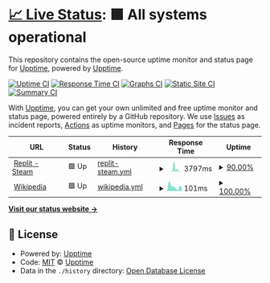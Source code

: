 # [📈 Live Status](https://demo.upptime.js.org): <!--live status--> **🟩 All systems operational**

This repository contains the open-source uptime monitor and status page for [Upptime](https://upptime.js.org), powered by [Upptime](https://github.com/upptime/upptime).

[![Uptime CI](https://github.com/Maxteal/uptime-monitor/workflows/Uptime%20CI/badge.svg)](https://github.com/Maxteal/uptime-monitor/actions?query=workflow%3A%22Uptime+CI%22)
[![Response Time CI](https://github.com/Maxteal/uptime-monitor/workflows/Response%20Time%20CI/badge.svg)](https://github.com/Maxteal/uptime-monitor/actions?query=workflow%3A%22Response+Time+CI%22)
[![Graphs CI](https://github.com/Maxteal/uptime-monitor/workflows/Graphs%20CI/badge.svg)](https://github.com/Maxteal/uptime-monitor/actions?query=workflow%3A%22Graphs+CI%22)
[![Static Site CI](https://github.com/Maxteal/uptime-monitor/workflows/Static%20Site%20CI/badge.svg)](https://github.com/Maxteal/uptime-monitor/actions?query=workflow%3A%22Static+Site+CI%22)
[![Summary CI](https://github.com/Maxteal/uptime-monitor/workflows/Summary%20CI/badge.svg)](https://github.com/Maxteal/uptime-monitor/actions?query=workflow%3A%22Summary+CI%22)

With [Upptime](https://upptime.js.org), you can get your own unlimited and free uptime monitor and status page, powered entirely by a GitHub repository. We use [Issues](https://github.com/upptime/upptime/issues) as incident reports, [Actions](https://github.com/Maxteal/uptime-monitor/actions) as uptime monitors, and [Pages](https://demo.upptime.js.org) for the status page.

<!--start: status pages-->
<!-- This summary is generated by Upptime (https://github.com/upptime/upptime) -->
<!-- Do not edit this manually, your changes will be overwritten -->
<!-- prettier-ignore -->
| URL | Status | History | Response Time | Uptime |
| --- | ------ | ------- | ------------- | ------ |
| <img alt="" src="https://icons.duckduckgo.com/ip3/steamidler.ahmetefeelbas7.repl.co.ico" height="13"> [Replit - Steam](https://steamidler.ahmetefeelbas7.repl.co) | 🟩 Up | [replit-steam.yml](https://github.com/Maxteal/uptime-monitor/commits/HEAD/history/replit-steam.yml) | <details><summary><img alt="Response time graph" src="./graphs/replit-steam/response-time-week.png" height="20"> 3797ms</summary><br><a href="https://Maxteal.github.io/uptime-monitor/history/replit-steam"><img alt="Response time 2187" src="https://img.shields.io/endpoint?url=https%3A%2F%2Fraw.githubusercontent.com%2FMaxteal%2Fuptime-monitor%2FHEAD%2Fapi%2Freplit-steam%2Fresponse-time.json"></a><br><a href="https://Maxteal.github.io/uptime-monitor/history/replit-steam"><img alt="24-hour response time 462" src="https://img.shields.io/endpoint?url=https%3A%2F%2Fraw.githubusercontent.com%2FMaxteal%2Fuptime-monitor%2FHEAD%2Fapi%2Freplit-steam%2Fresponse-time-day.json"></a><br><a href="https://Maxteal.github.io/uptime-monitor/history/replit-steam"><img alt="7-day response time 3797" src="https://img.shields.io/endpoint?url=https%3A%2F%2Fraw.githubusercontent.com%2FMaxteal%2Fuptime-monitor%2FHEAD%2Fapi%2Freplit-steam%2Fresponse-time-week.json"></a><br><a href="https://Maxteal.github.io/uptime-monitor/history/replit-steam"><img alt="30-day response time 2187" src="https://img.shields.io/endpoint?url=https%3A%2F%2Fraw.githubusercontent.com%2FMaxteal%2Fuptime-monitor%2FHEAD%2Fapi%2Freplit-steam%2Fresponse-time-month.json"></a><br><a href="https://Maxteal.github.io/uptime-monitor/history/replit-steam"><img alt="1-year response time 2187" src="https://img.shields.io/endpoint?url=https%3A%2F%2Fraw.githubusercontent.com%2FMaxteal%2Fuptime-monitor%2FHEAD%2Fapi%2Freplit-steam%2Fresponse-time-year.json"></a></details> | <details><summary><a href="https://Maxteal.github.io/uptime-monitor/history/replit-steam">90.00%</a></summary><a href="https://Maxteal.github.io/uptime-monitor/history/replit-steam"><img alt="All-time uptime 94.80%" src="https://img.shields.io/endpoint?url=https%3A%2F%2Fraw.githubusercontent.com%2FMaxteal%2Fuptime-monitor%2FHEAD%2Fapi%2Freplit-steam%2Fuptime.json"></a><br><a href="https://Maxteal.github.io/uptime-monitor/history/replit-steam"><img alt="24-hour uptime 100.00%" src="https://img.shields.io/endpoint?url=https%3A%2F%2Fraw.githubusercontent.com%2FMaxteal%2Fuptime-monitor%2FHEAD%2Fapi%2Freplit-steam%2Fuptime-day.json"></a><br><a href="https://Maxteal.github.io/uptime-monitor/history/replit-steam"><img alt="7-day uptime 90.00%" src="https://img.shields.io/endpoint?url=https%3A%2F%2Fraw.githubusercontent.com%2FMaxteal%2Fuptime-monitor%2FHEAD%2Fapi%2Freplit-steam%2Fuptime-week.json"></a><br><a href="https://Maxteal.github.io/uptime-monitor/history/replit-steam"><img alt="30-day uptime 94.80%" src="https://img.shields.io/endpoint?url=https%3A%2F%2Fraw.githubusercontent.com%2FMaxteal%2Fuptime-monitor%2FHEAD%2Fapi%2Freplit-steam%2Fuptime-month.json"></a><br><a href="https://Maxteal.github.io/uptime-monitor/history/replit-steam"><img alt="1-year uptime 94.80%" src="https://img.shields.io/endpoint?url=https%3A%2F%2Fraw.githubusercontent.com%2FMaxteal%2Fuptime-monitor%2FHEAD%2Fapi%2Freplit-steam%2Fuptime-year.json"></a></details>
| <img alt="" src="https://icons.duckduckgo.com/ip3/en.wikipedia.org.ico" height="13"> [Wikipedia](https://en.wikipedia.org) | 🟩 Up | [wikipedia.yml](https://github.com/Maxteal/uptime-monitor/commits/HEAD/history/wikipedia.yml) | <details><summary><img alt="Response time graph" src="./graphs/wikipedia/response-time-week.png" height="20"> 101ms</summary><br><a href="https://Maxteal.github.io/uptime-monitor/history/wikipedia"><img alt="Response time 212" src="https://img.shields.io/endpoint?url=https%3A%2F%2Fraw.githubusercontent.com%2FMaxteal%2Fuptime-monitor%2FHEAD%2Fapi%2Fwikipedia%2Fresponse-time.json"></a><br><a href="https://Maxteal.github.io/uptime-monitor/history/wikipedia"><img alt="24-hour response time 77" src="https://img.shields.io/endpoint?url=https%3A%2F%2Fraw.githubusercontent.com%2FMaxteal%2Fuptime-monitor%2FHEAD%2Fapi%2Fwikipedia%2Fresponse-time-day.json"></a><br><a href="https://Maxteal.github.io/uptime-monitor/history/wikipedia"><img alt="7-day response time 101" src="https://img.shields.io/endpoint?url=https%3A%2F%2Fraw.githubusercontent.com%2FMaxteal%2Fuptime-monitor%2FHEAD%2Fapi%2Fwikipedia%2Fresponse-time-week.json"></a><br><a href="https://Maxteal.github.io/uptime-monitor/history/wikipedia"><img alt="30-day response time 212" src="https://img.shields.io/endpoint?url=https%3A%2F%2Fraw.githubusercontent.com%2FMaxteal%2Fuptime-monitor%2FHEAD%2Fapi%2Fwikipedia%2Fresponse-time-month.json"></a><br><a href="https://Maxteal.github.io/uptime-monitor/history/wikipedia"><img alt="1-year response time 212" src="https://img.shields.io/endpoint?url=https%3A%2F%2Fraw.githubusercontent.com%2FMaxteal%2Fuptime-monitor%2FHEAD%2Fapi%2Fwikipedia%2Fresponse-time-year.json"></a></details> | <details><summary><a href="https://Maxteal.github.io/uptime-monitor/history/wikipedia">100.00%</a></summary><a href="https://Maxteal.github.io/uptime-monitor/history/wikipedia"><img alt="All-time uptime 100.00%" src="https://img.shields.io/endpoint?url=https%3A%2F%2Fraw.githubusercontent.com%2FMaxteal%2Fuptime-monitor%2FHEAD%2Fapi%2Fwikipedia%2Fuptime.json"></a><br><a href="https://Maxteal.github.io/uptime-monitor/history/wikipedia"><img alt="24-hour uptime 100.00%" src="https://img.shields.io/endpoint?url=https%3A%2F%2Fraw.githubusercontent.com%2FMaxteal%2Fuptime-monitor%2FHEAD%2Fapi%2Fwikipedia%2Fuptime-day.json"></a><br><a href="https://Maxteal.github.io/uptime-monitor/history/wikipedia"><img alt="7-day uptime 100.00%" src="https://img.shields.io/endpoint?url=https%3A%2F%2Fraw.githubusercontent.com%2FMaxteal%2Fuptime-monitor%2FHEAD%2Fapi%2Fwikipedia%2Fuptime-week.json"></a><br><a href="https://Maxteal.github.io/uptime-monitor/history/wikipedia"><img alt="30-day uptime 100.00%" src="https://img.shields.io/endpoint?url=https%3A%2F%2Fraw.githubusercontent.com%2FMaxteal%2Fuptime-monitor%2FHEAD%2Fapi%2Fwikipedia%2Fuptime-month.json"></a><br><a href="https://Maxteal.github.io/uptime-monitor/history/wikipedia"><img alt="1-year uptime 100.00%" src="https://img.shields.io/endpoint?url=https%3A%2F%2Fraw.githubusercontent.com%2FMaxteal%2Fuptime-monitor%2FHEAD%2Fapi%2Fwikipedia%2Fuptime-year.json"></a></details>

<!--end: status pages-->

[**Visit our status website →**](https://demo.upptime.js.org)

## 📄 License

- Powered by: [Upptime](https://github.com/upptime/upptime)
- Code: [MIT](./LICENSE) © [Upptime](https://upptime.js.org)
- Data in the `./history` directory: [Open Database License](https://opendatacommons.org/licenses/odbl/1-0/)

